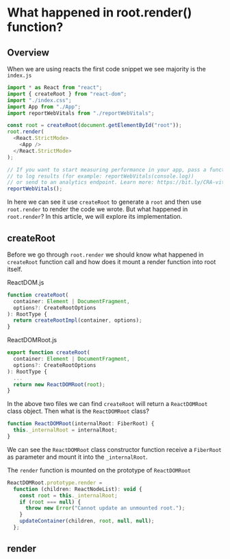 # What happened in root.render() function?

## Overview

When we are using reacts the first code snippet we see majority is the `index.js`

```js
import * as React from "react";
import { createRoot } from "react-dom";
import "./index.css";
import App from "./App";
import reportWebVitals from "./reportWebVitals";

const root = createRoot(document.getElementById("root"));
root.render(
  <React.StrictMode>
    <App />
  </React.StrictMode>
);

// If you want to start measuring performance in your app, pass a function
// to log results (for example: reportWebVitals(console.log))
// or send to an analytics endpoint. Learn more: https://bit.ly/CRA-vitals
reportWebVitals();
```

In here we can see it use `createRoot` to generate a `root` and then use `root.render` to render the code we wrote. But what happened  in `root.render`? In this article, we will explore its implementation.

## createRoot

Before we go through `root.render` we should know what happened in `createRoot` function call and how does it mount a render function into root itself.

ReactDOM.js

```js
function createRoot(
  container: Element | DocumentFragment,
  options?: CreateRootOptions
): RootType {
  return createRootImpl(container, options);
}

```

ReactDOMRoot.js

```js
export function createRoot(
  container: Element | DocumentFragment,
  options?: CreateRootOptions
): RootType {
  ...
  return new ReactDOMRoot(root);
}
```

In the above two files we can find `createRoot` will return a `ReactDOMRoot` class object. Then what is the `ReactDOMRoot` class?

```js
function ReactDOMRoot(internalRoot: FiberRoot) {
  this._internalRoot = internalRoot;
}
```

We can see the `ReactDOMRoot` class constructor function receive a `FiberRoot` as parameter and mount it into the `_internalRoot`. 

The `render` function is mounted on the prototype of  `ReactDOMRoot`

```js
ReactDOMRoot.prototype.render =
  function (children: ReactNodeList): void {
    const root = this._internalRoot;
    if (root === null) {
      throw new Error("Cannot update an unmounted root.");
    }
    updateContainer(children, root, null, null);
  };
```

## render

